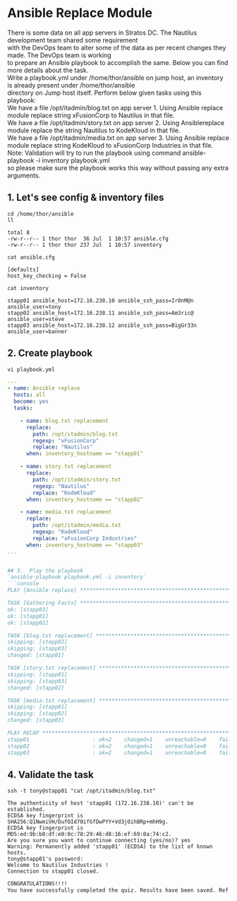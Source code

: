 # Ansible Replace Module

There is some data on all app servers in Stratos DC. The Nautilus development team shared some requirement  
with the DevOps team to alter some of the data as per recent changes they made. The DevOps team is working  
to prepare an Ansible playbook to accomplish the same. Below you can find more details about the task.  
Write a playbook.yml under /home/thor/ansible on jump host, an inventory is already present under /home/thor/ansible  
directory on Jump host itself. Perform below given tasks using this playbook:  
We have a file /opt/itadmin/blog.txt on app server 1. Using Ansible replace module replace string xFusionCorp to Nautilus in that file.  
We have a file /opt/itadmin/story.txt on app server 2. Using Ansiblereplace module replace the string Nautilus to KodeKloud in that file.  
We have a file /opt/itadmin/media.txt on app server 3. Using Ansible replace module replace string KodeKloud to xFusionCorp Industries in that file.  
Note: Validation will try to run the playbook using command ansible-playbook -i inventory playbook.yml  
so please make sure the playbook works this way without passing any extra arguments.


## 1. Let's see config & inventory files
`cd /home/thor/ansible`  
`ll`  
```console
total 8
-rw-r--r-- 1 thor thor  36 Jul  1 10:57 ansible.cfg
-rw-r--r-- 1 thor thor 237 Jul  1 10:57 inventory
```

`cat ansible.cfg `
```console
[defaults]
host_key_checking = False
```

`cat inventory`
```console
stapp01 ansible_host=172.16.238.10 ansible_ssh_pass=Ir0nM@n ansible_user=tony
stapp02 ansible_host=172.16.238.11 ansible_ssh_pass=Am3ric@ ansible_user=steve
stapp03 ansible_host=172.16.238.12 ansible_ssh_pass=BigGr33n ansible_user=banner
```


## 2.  Create playbook
`vi playbook.yml`
```yaml
---
- name: Ansible replace
  hosts: all
  become: yes
  tasks:

    - name: blog.txt replacement
      replace:
        path: /opt/itadmin/blog.txt
        regexp: "xFusionCorp"
        replace: "Nautilus"
      when: inventory_hostname == "stapp01"

    - name: story.txt replacement
      replace:
        path: /opt/itadmin/story.txt
        regexp: "Nautilus"
        replace: "KodeKloud"
      when: inventory_hostname == "stapp02"

    - name: media.txt replacement
      replace:
        path: /opt/itadmin/media.txt
        regexp: "KodeKloud"
        replace: "xFusionCorp Industries"
      when: inventory_hostname == "stapp03"
...


## 3.  Play the playbook
`ansible-playbook playbook.yml -i inventory`
```console
PLAY [Ansible replace] **********************************************************************************************************************************************************************

TASK [Gathering Facts] **********************************************************************************************************************************************************************
ok: [stapp03]
ok: [stapp01]
ok: [stapp02]

TASK [blog.txt replacement] *****************************************************************************************************************************************************************
skipping: [stapp02]
skipping: [stapp03]
changed: [stapp01]

TASK [story.txt replacement] ****************************************************************************************************************************************************************
skipping: [stapp01]
skipping: [stapp03]
changed: [stapp02]

TASK [media.txt replacement] ****************************************************************************************************************************************************************
skipping: [stapp01]
skipping: [stapp02]
changed: [stapp03]

PLAY RECAP **********************************************************************************************************************************************************************************
stapp01                    : ok=2    changed=1    unreachable=0    failed=0    skipped=2    rescued=0    ignored=0   
stapp02                    : ok=2    changed=1    unreachable=0    failed=0    skipped=2    rescued=0    ignored=0   
stapp03                    : ok=2    changed=1    unreachable=0    failed=0    skipped=2    rescued=0    ignored=0
```


## 4. Validate the task
`ssh -t tony@stapp01 "cat /opt/itadmin/blog.txt"`
```console
The authenticity of host 'stapp01 (172.16.238.10)' can't be established.
ECDSA key fingerprint is SHA256:Q1NwmiVH/DufOId70ifGfDwPYY+Vd3jOihBRp+mhH9g.
ECDSA key fingerprint is MD5:ed:9b:b8:df:e0:0c:78:29:46:d8:16:ef:69:0a:74:c2.
Are you sure you want to continue connecting (yes/no)? yes
Warning: Permanently added 'stapp01' (ECDSA) to the list of known hosts.
tony@stapp01's password: 
Welcome to Nautilus Industries !
Connection to stapp01 closed.
```



```bash
CONGRATULATIONS!!!!
You have successfully completed the quiz. Results have been saved. Ref ID:62bc6a17a0c93e53693afa0f
```
